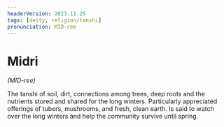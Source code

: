 ```yaml
---
headerVersion: 2023.11.25
tags: [deity, religion/tanshi]
pronunciation: MID-ree
---
```

# Midri
*(MID-ree)*

The tanshi of soil, dirt, connections among trees, deep roots and the nutrients stored and shared for the long winters. Particularly appreciated offerings of tubers, mushrooms, and fresh, clean earth. Is said to watch over the long winters and help the community survive until spring.

